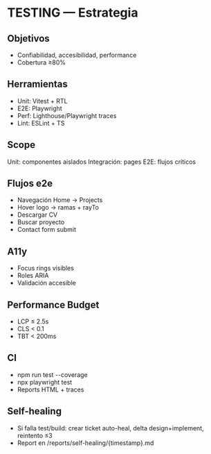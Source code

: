 # TESTING — Estrategia

## Objetivos
- Confiabilidad, accesibilidad, performance
- Cobertura ≥80%

## Herramientas
- Unit: Vitest + RTL
- E2E: Playwright
- Perf: Lighthouse/Playwright traces
- Lint: ESLint + TS

## Scope
Unit: componentes aislados
Integración: pages
E2E: flujos críticos

## Flujos e2e
- Navegación Home → Projects
- Hover logo → ramas + rayTo
- Descargar CV
- Buscar proyecto
- Contact form submit

## A11y
- Focus rings visibles
- Roles ARIA
- Validación accesible

## Performance Budget
- LCP ≤ 2.5s
- CLS < 0.1
- TBT < 200ms

## CI
- npm run test --coverage
- npx playwright test
- Reports HTML + traces

## Self-healing
- Si falla test/build: crear ticket auto-heal, delta design+implement, reintento ≤3
- Report en /reports/self-healing/{timestamp}.md